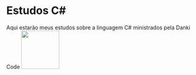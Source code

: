 # Estudos C#
Aqui estarão meus estudos sobre a linguagem C# ministrados pela Danki Code  <img height = "100" src ="https://avatars.githubusercontent.com/u/97468327?s=280&v=4" />
